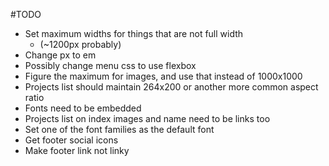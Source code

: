 #TODO

* Set maximum widths for things that are not full width
	* (~1200px probably)
* Change px to em
* Possibly change menu css to use flexbox
* Figure the maximum for images, and use that instead of 1000x1000
* Projects list should maintain 264x200 or another more common aspect ratio
* Fonts need to be embedded
* Projects list on index images and name need to be links too
* Set one of the font families as the default font
* Get footer social icons
* Make footer link not linky
